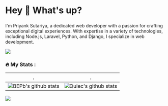 <!-- replace x.x.x with actual version -->
<h1 align="left">Hey 👋 What's up?</h1>

### 

<p align="left">I'm Priyank Sutariya, a dedicated web developer with a passion for crafting exceptional digital experiences. With expertise in a variety of technologies, including Node.js, Laravel, Python, and Django, I specialize in web development.</p>

<img
  src="https://cr-ss-service.azurewebsites.net/api/ScreenShot?widget=summary&username=bmiit145&badges=2&show-avatar=true&style=--header-bg-color:%23000;--border-radius:10px"
/>

### :fire: My Stats :

<!--   stats + languages -->
| .                                                                                                                                       | .                                                                                                                         |
|-----------------------------------------------------------------------------------------------------------------------------------------|---------------------------------------------------------------------------------------------------------------------------|
| ![BEPb's github stats](https://github-readme-stats.vercel.app/api?username=bmiit145&show_icons=true&theme=radical&include_all_commits=true) | ![Quiec's github stats](https://github-readme-stats.vercel.app/api/top-langs/?username=bmiit145&theme=radical&layout=compact) |


<img src="https://github-readme-streak-stats.herokuapp.com/?user=bmiit145"></img>


<!-- <img align="left" src="https://github-readme-stats.vercel.app/api/top-langs?username=bmiit145&show_icons=true&locale=en&layout=compact&theme=tokyonight" alt="Priyank Sutariya Languages" />
<br/>


&nbsp;<img align="center" src="https://github-readme-stats.vercel.app/api?username=bmiit145&show_icons=true&locale=en&theme=tokyonight" alt="Priyank Sutariya" />
<br/>


<img align="center" src="https://github-readme-streak-stats.herokuapp.com/?user=bmiit145&&theme=tokyonight" alt="Priyank Sutariya" />
<br/>
-->
<!-- <img
  src="https://cr-skills-chart-widget.azurewebsites.net/api/api?username=bmiit145"
/>
-->

<!-- <div align="center">
  <h1> Total Viewers </h1>
  <img src="https://profile-counter.glitch.me/bmiit145/count.svg?"  />
</div>
-->
